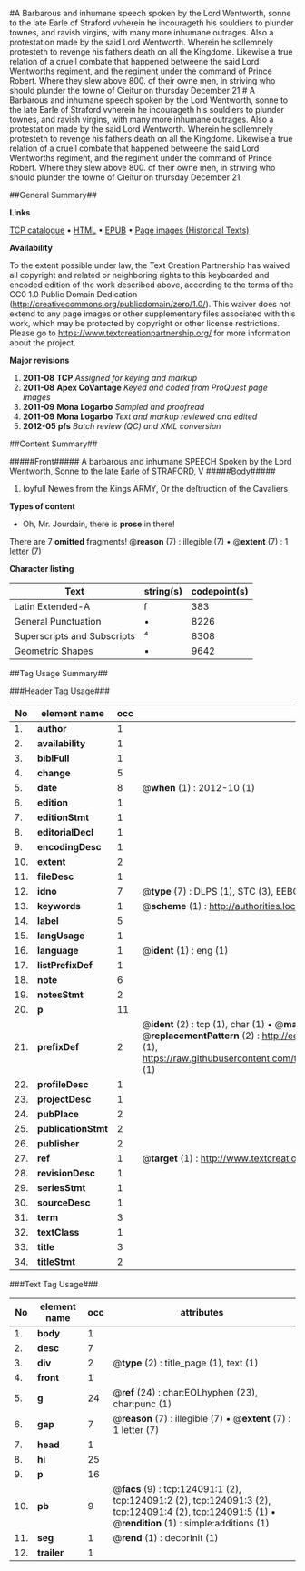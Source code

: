 #A Barbarous and inhumane speech spoken by the Lord Wentworth, sonne to the late Earle of Straford vvherein he incourageth his souldiers to plunder townes, and ravish virgins, with many more inhumane outrages. Also a protestation made by the said Lord Wentworth. Wherein he sollemnely protesteth to revenge his fathers death on all the Kingdome. Likewise a true relation of a cruell combate that happened betweene the said Lord Wentworths regiment, and the regiment under the command of Prince Robert. Where they slew above 800. of their owne men, in striving who should plunder the towne of Cieitur on thursday December 21.#
A Barbarous and inhumane speech spoken by the Lord Wentworth, sonne to the late Earle of Straford vvherein he incourageth his souldiers to plunder townes, and ravish virgins, with many more inhumane outrages. Also a protestation made by the said Lord Wentworth. Wherein he sollemnely protesteth to revenge his fathers death on all the Kingdome. Likewise a true relation of a cruell combate that happened betweene the said Lord Wentworths regiment, and the regiment under the command of Prince Robert. Where they slew above 800. of their owne men, in striving who should plunder the towne of Cieitur on thursday December 21.

##General Summary##

**Links**

[TCP catalogue](http://www.ota.ox.ac.uk/tcp/)  • 
[HTML](http://tei.it.ox.ac.uk/tcp/Texts-HTML/free/A93/A93955.html)  • 
[EPUB](http://tei.it.ox.ac.uk/tcp/Texts-EPUB/free/A93/A93955.epub) • 
[Page images (Historical Texts)](https://historicaltexts.jisc.ac.uk/eebo-99871678e)

**Availability**

To the extent possible under law, the Text Creation Partnership has waived all copyright and related or neighboring rights to this keyboarded and encoded edition of the work described above, according to the terms of the CC0 1.0 Public Domain Dedication (http://creativecommons.org/publicdomain/zero/1.0/). This waiver does not extend to any page images or other supplementary files associated with this work, which may be protected by copyright or other license restrictions. Please go to https://www.textcreationpartnership.org/ for more information about the project.

**Major revisions**

1. __2011-08__ __TCP__ *Assigned for keying and markup*
1. __2011-08__ __Apex CoVantage__ *Keyed and coded from ProQuest page images*
1. __2011-09__ __Mona Logarbo__ *Sampled and proofread*
1. __2011-09__ __Mona Logarbo__ *Text and markup reviewed and edited*
1. __2012-05__ __pfs__ *Batch review (QC) and XML conversion*

##Content Summary##

#####Front#####
A barbarous and inhumane SPEECH Spoken by the Lord Wentworth, Sonne to the late Earle of STRAFORD, V
#####Body#####

1. Ioyfull Newes from the Kings ARMY, Or the deſtruction of the Cavaliers

**Types of content**

  * Oh, Mr. Jourdain, there is **prose** in there!

There are 7 **omitted** fragments! 
 @__reason__ (7) : illegible (7)  •  @__extent__ (7) : 1 letter (7)

**Character listing**


|Text|string(s)|codepoint(s)|
|---|---|---|
|Latin Extended-A|ſ|383|
|General Punctuation|•|8226|
|Superscripts             and Subscripts|⁴|8308|
|Geometric Shapes|▪|9642|

##Tag Usage Summary##

###Header Tag Usage###

|No|element name|occ|attributes|
|---|---|---|---|
|1.|__author__|1||
|2.|__availability__|1||
|3.|__biblFull__|1||
|4.|__change__|5||
|5.|__date__|8| @__when__ (1) : 2012-10 (1)|
|6.|__edition__|1||
|7.|__editionStmt__|1||
|8.|__editorialDecl__|1||
|9.|__encodingDesc__|1||
|10.|__extent__|2||
|11.|__fileDesc__|1||
|12.|__idno__|7| @__type__ (7) : DLPS (1), STC (3), EEBO-CITATION (1), PROQUEST (1), VID (1)|
|13.|__keywords__|1| @__scheme__ (1) : http://authorities.loc.gov/ (1)|
|14.|__label__|5||
|15.|__langUsage__|1||
|16.|__language__|1| @__ident__ (1) : eng (1)|
|17.|__listPrefixDef__|1||
|18.|__note__|6||
|19.|__notesStmt__|2||
|20.|__p__|11||
|21.|__prefixDef__|2| @__ident__ (2) : tcp (1), char (1)  •  @__matchPattern__ (2) : ([0-9\-]+):([0-9IVX]+) (1), (.+) (1)  •  @__replacementPattern__ (2) : http://eebo.chadwyck.com/downloadtiff?vid=$1&page=$2 (1), https://raw.githubusercontent.com/textcreationpartnership/Texts/master/tcpchars.xml#$1 (1)|
|22.|__profileDesc__|1||
|23.|__projectDesc__|1||
|24.|__pubPlace__|2||
|25.|__publicationStmt__|2||
|26.|__publisher__|2||
|27.|__ref__|1| @__target__ (1) : http://www.textcreationpartnership.org/docs/. (1)|
|28.|__revisionDesc__|1||
|29.|__seriesStmt__|1||
|30.|__sourceDesc__|1||
|31.|__term__|3||
|32.|__textClass__|1||
|33.|__title__|3||
|34.|__titleStmt__|2||


###Text Tag Usage###

|No|element name|occ|attributes|
|---|---|---|---|
|1.|__body__|1||
|2.|__desc__|7||
|3.|__div__|2| @__type__ (2) : title_page (1), text (1)|
|4.|__front__|1||
|5.|__g__|24| @__ref__ (24) : char:EOLhyphen (23), char:punc (1)|
|6.|__gap__|7| @__reason__ (7) : illegible (7)  •  @__extent__ (7) : 1 letter (7)|
|7.|__head__|1||
|8.|__hi__|25||
|9.|__p__|16||
|10.|__pb__|9| @__facs__ (9) : tcp:124091:1 (2), tcp:124091:2 (2), tcp:124091:3 (2), tcp:124091:4 (2), tcp:124091:5 (1)  •  @__rendition__ (1) : simple:additions (1)|
|11.|__seg__|1| @__rend__ (1) : decorInit (1)|
|12.|__trailer__|1||
